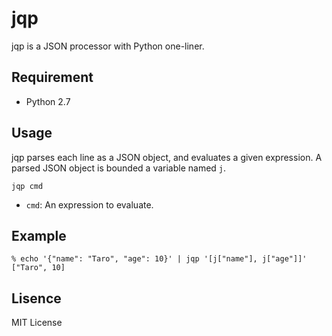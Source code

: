 # jqp

jqp is a JSON processor with Python one-liner.


## Requirement

- Python 2.7

## Usage

jqp parses each line as a JSON object, and evaluates a given expression.
A parsed JSON object is bounded a variable named `j`.


```
jqp cmd
```

- `cmd`: An expression to evaluate.

## Example

```
% echo '{"name": "Taro", "age": 10}' | jqp '[j["name"], j["age"]]'
["Taro", 10]
```

## Lisence

MIT License
